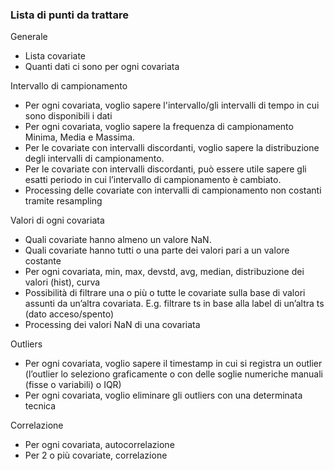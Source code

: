 ### Lista di punti da trattare

Generale
- Lista covariate 
- Quanti dati ci sono per ogni covariata

Intervallo di campionamento
- Per ogni covariata, voglio sapere l'intervallo/gli intervalli di tempo in cui sono disponibili i dati
- Per ogni covariata, voglio sapere la frequenza di campionamento Minima, Media e Massima.
- Per le covariate con intervalli discordanti, voglio sapere la distribuzione degli intervalli di campionamento.
- Per le covariate con intervalli discordanti, può essere utile sapere gli esatti periodo in cui l’intervallo di campionamento è cambiato.
- Processing delle covariate con intervalli di campionamento non costanti tramite resampling

Valori di ogni covariata
- Quali covariate hanno almeno un valore NaN.
- Quali covariate hanno tutti o una parte dei valori pari a un valore costante
- Per ogni covariata, min, max, devstd, avg, median, distribuzione dei valori (hist), curva
- Possibilità di filtrare una o più o tutte le covariate sulla base di valori assunti da un’altra covariata. E.g. filtrare ts in base alla label di un’altra ts (dato acceso/spento)
- Processing dei valori NaN di una covariata

Outliers
- Per ogni covariata, voglio sapere il timestamp in cui si registra un outlier (l’outlier lo seleziono graficamente o con delle soglie numeriche manuali (fisse o variabili) o IQR)
- Per ogni covariata, voglio eliminare gli outliers con una determinata tecnica

Correlazione
- Per ogni covariata, autocorrelazione
- Per 2 o più covariate, correlazione


